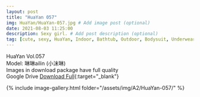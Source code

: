 ```yaml
---
layout: post
title: "HuaYan 057"
img: HuaYan/HuaYan-057.jpg # Add image post (optional)
date: 2021-08-03 11:25:00
description: Sexy girl. # Add post description (optional)
tag: [cute, sexy, HuaYan, Indoor, Bathtub, Outdoor, Bodysuit, Underwear, Cosplay, Big Tits, Tattoo]
---
```

HuaYan Vol.057  
Model: 琳琳ailin (小沫琳)   
Images in download package have full quality                    
Google Drive [Download Full](http://gestyy.com/eoFNHb){:target="_blank"}

{% include image-gallery.html folder="/assets/img/A2/HuaYan-057/" %}
